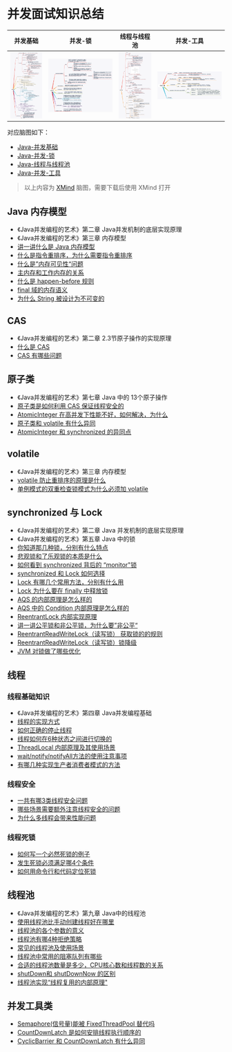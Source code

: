 
# 并发面试知识总结

并发基础        | 并发-锁      | 线程与线程池    | 并发-工具
------------- | -------------|------------- |-------------
![并发基础](../img/脑图/并发基础知识.png)  | ![并发-锁](../img/脑图/并发-锁.png) |![线程与线程池](../img/脑图/线程与线程池.png)|![并发基础](../img/脑图/并发工具.png)

对应脑图如下：

- [Java-并发基础](../xmind/../Xmind/Java-并发基础.xmind)
- [Java-并发-锁](../xmind/../Xmind/Java-并发-锁.xmind)
- [Java-线程与线程池](../xmind/../Xmind/Java-线程与线程池.xmind)
- [Java-并发-工具](../xmind/../Xmind/Java-并发-工具.xmind)

>以上内容为 [XMind](https://www.xmind.cn/) 脑图，需要下载后使用 XMind 打开

## Java 内存模型

- 《Java并发编程的艺术》第二章 Java并发机制的底层实现原理
- 《Java并发编程的艺术》第三章 内存模型
- [讲一讲什么是 Java 内存模型](/并发/讲一讲什么是%20Java%20内存模型.md)
- [什么是指令重排序，为什么需要指令重排序](/并发/什么是指令重排序.md)
- [什么是”内存可见性“问题](/并发/什么是”内存可见性“问题.md)
- [主内存和工作内存的关系](/并发/主内存和工作内存的关系.md)
- [什么是 happen-before 规则](/并发/什么是%20happen-before%20规则.md)
- [final 域的内存语义](/并发/final%20域的内存语义.md)
- [为什么 String 被设计为不可变的](/并发/为什么%20String%20被设计为不可变的.md)

## CAS

- 《Java并发编程的艺术》第二章 2.3节原子操作的实现原理
- [什么是 CAS](/并发/什么是CAS.md)
- [CAS 有哪些问题](/并发/CAS有哪些问题.md)

## 原子类

- 《Java并发编程的艺术》第七章 Java 中的 13个原子操作
- [原子类是如何利用 CAS 保证线程安全的](/并发/原子类是如何利用CAS保证线程安全的.md)
- [AtomicInteger 在高并发下性能不好，如何解决，为什么](/并发/AtomicInteger在高并发下性能瓶颈的解决方案.md)
- [原子类和 volatile 有什么异同](/并发/原子类和volatile的异同.md)
- [AtomicInteger 和 synchronized 的异同点](/并发/AtomicInteger和synchronized的异同点.md)

## volatile

- 《Java并发编程的艺术》第三章 内存模型
- [volatile 防止重排序的原理是什么](https://juejin.im/post/6844903683260432398#heading-6)
- [单例模式的双重检查锁模式为什么必须加 volatile](/并发/单例模式的双重检查锁模式为什么必须加volatile.md)

## synchronized 与 Lock

- 《Java并发编程的艺术》第二章 Java 并发机制的底层实现原理
- 《Java并发编程的艺术》第五章 Java 中的锁
- [你知道那几种锁，分别有什么特点](/并发/Java中锁的分类.md)
- [悲观锁和了乐观锁的本质是什么](/并发/Java中锁的分类.md)
- [如何看到 synchronized 背后的 “monitor"锁](/并发/如何看到synchronized背后的monitor锁.md)
- [synchronized 和 Lock 如何选择](/并发/synchronized和Lock如何选择.md)
- [Lock 有哪几个常用方法，分别有什么用](/并发/Lock常用方法及其作用.md)
- [Lock 为什么要在 finally 中释放锁](/并发/Lock为什么要在finally中释放锁.md)
- [AQS 的内部原理是怎么样的](https://juejin.im/post/6844903689375711239)
- [AQS 中的 Condition 内部原理是怎么样的](https://juejin.im/post/6844903712171753479)
- [ReentrantLock 内部实现原理](https://juejin.im/post/6844903720099151879)
- [讲一讲公平锁和非公平锁，为什么要”非公平“](https://juejin.im/post/6844903720099151879#heading-4)
- [ReentrantReadWriteLock（读写锁） 获取锁的的规则](https://juejin.im/post/6844903742660165645)
- [ReentrantReadWriteLock（读写锁）锁降级](https://juejin.im/post/6844903742660165645#heading-13)
- [JVM 对锁做了哪些优化](/并发/JVM对锁做了哪些优化.md)

## 线程

### 线程基础知识

- 《Java并发编程的艺术》第四章 Java并发编程基础
- [线程的实现方式](/并发/线程的实现方式.md)
- [如何正确的停止线程](/并发/如何正确的停止线程.md)
- [线程如何在6种状态之间进行切换的](/并发/线程如何在6中状态之间进行切换的.md)
- [ThreadLocal 内部原理及其使用场景](https://juejin.im/post/6844903683231055880)
- [wait/notify/notifyAll方法的使用注意事项](/并发/wait、notify、notifyAll方法的使用注意事项.md)
- [有哪几种实现生产者消费者模式的方法](/并发/有哪几种实现生产者消费者模式的方法.md)

### 线程安全

- [一共有哪3类线程安全问题](/并发/3类线程安全问题.md)
- [哪些场景需要额外注意线程安全的问题](/并发/哪些场景需要额外注意线程安全的问题.md)
- [为什么多线程会带来性能问题](/并发/为什么多线程会带来性能问题.md)

### 线程死锁

- [如何写一个必然死锁的例子](/并发/如何写一个必然死锁的例子.md)
- [发生死锁必须满足哪4个条件](/并发/发生死锁必须满足哪4个条件.md)
- [如何用命令行和代码定位死锁](/并发/如何用命令行和代码定位死锁.md)

## 线程池

- 《Java并发编程的艺术》第九章 Java中的线程池
- [使用线程池比手动创建线程好在哪里](/并发/使用线程池比手动创建线程好在哪里.md)
- [线程池的各个参数的意义](/并发/线程各个参数的意义.md)
- [线程池有哪4种拒绝策略](/并发/线程池有哪4种拒绝策略.md)
- [常见的线程池及使用场景](/并发/常见的线程池及使用场景.md)
- [线程池中常用的阻塞队列有哪些](/并发/线程池中常用的阻塞队列有哪些.md)
- [合适的线程池数量是多少，CPU核心数和线程数的关系](/并发/合适的线程池数量时多少，CPU核心数和线程数的关系.md)
- [shutDown和 shutDownNow 的区别](/并发/shutDown和shutDownNow的区别.md)
- [线程池实现“线程复用的内部原理"](/并发/线程池实现"线程复用的原理".md)

## 并发工具类

- [Semaphore(信号量)能被 FixedThreadPool 替代吗](/并发/信号量能被FixedThreadPool替代吗.md)
- [CountDownLatch 是如何安排线程执行顺序的](/并发/CountDownLatch是如何安排线程执行顺序的.md)
- [CyclicBarrier 和 CountDownLatch 有什么异同](/并发/CyclicBarrier和CountDownLatch有什么异同.md)
